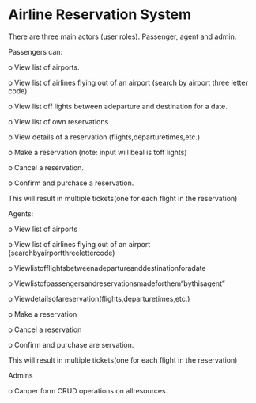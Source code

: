 # Airline Reservation System

There are three main actors (user roles). Passenger, agent and admin.

Passengers can:

o View list of airports.

o View list of airlines flying out of an airport (search by airport three letter code) 

o View list off lights between adeparture and destination for a date.

o View list of own reservations

o View details of a reservation (flights,departuretimes,etc.)

o Make a reservation (note: input will beal is toff lights)

o Cancel a reservation.

o Confirm and purchase a reservation.

This will result in multiple tickets(one for each flight in the reservation)

Agents:

o View list of airports

o View list of airlines flying out of an airport (searchbyairportthreelettercode)

o Viewlistofflightsbetweenadepartureanddestinationforadate

o Viewlistofpassengersandreservationsmadeforthem“bythisagent”

o Viewdetailsofareservation(flights,departuretimes,etc.)

o Make a reservation

o Cancel a reservation

o Confirm and purchase are servation.

This will result in multiple tickets(one for each flight in the reservation) 

Admins

o Canper form CRUD operations on allresources.
